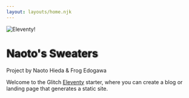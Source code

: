 ```yaml
---
layout: layouts/home.njk
---
```


<div class="relative">
  <img src="https://cdn.glitch.global/d039cf19-6ba4-4bff-aa37-74b7173391d2/DSC00940.jpg?v=1704766660038" class="" alt="Eleventy!">
  <h1 class="absolute bottom-0 text-white text-4xl" style="text-shadow: #000 1px 0 3px;">
    Naoto's Sweaters
  </h1>
</div>

Project by Naoto Hieda & Frog Edogawa

Welcome to the Glitch [Eleventy](https://www.11ty.dev/) starter, where you can create a blog or landing page that generates a static site.


